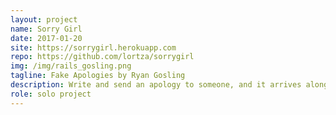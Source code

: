 ```yaml
---
layout: project
name: Sorry Girl
date: 2017-01-20
site: https://sorrygirl.herokuapp.com
repo: https://github.com/lortza/sorrygirl
img: /img/rails_gosling.png
tagline: Fake Apologies by Ryan Gosling
description: Write and send an apology to someone, and it arrives along with the very forgivable face of Ryan Gosling. You're welcome.
role: solo project
---
```

